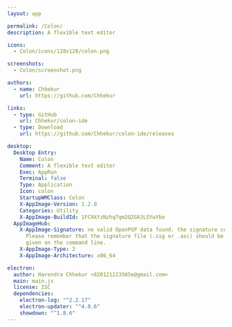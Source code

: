 ```yaml
---
layout: app

permalink: /Colon/
description: A flexible text editor

icons:
  - Colon/icons/128x128/colon.png

screenshots:
  - Colon/screenshot.png

authors:
  - name: Chhekur
    url: https://github.com/Chhekur

links:
  - type: GitHub
    url: Chhekur/colon-ide
  - type: Download
    url: https://github.com/Chhekur/colon-ide/releases

desktop:
  Desktop Entry:
    Name: Colon
    Comment: A flexible text editor
    Exec: AppRun
    Terminal: false
    Type: Application
    Icon: colon
    StartupWMClass: Colon
    X-AppImage-Version: 1.2.0
    Categories: Utility
    X-AppImage-BuildId: 1FCXkYzNzhq7qm2Q2Gk3LSYwYbo
  AppImageHub:
    X-AppImage-Signature: no valid OpenPGP data found. the signature could not be verified.
      Please remember that the signature file (.sig or .asc) should be the first file
      given on the command line.
    X-AppImage-Type: 2
    X-AppImage-Architecture: x86_64

electron:
  author: Harendra Chhekur <820121223505e@gmail.com>
  main: main.js
  license: ISC
  dependencies:
    electron-log: "^2.2.17"
    electron-updater: "^4.0.6"
    showdown: "^1.8.6"
---
```

